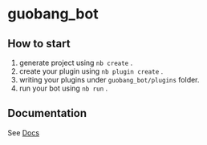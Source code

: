 # guobang_bot

## How to start

1. generate project using `nb create` .
2. create your plugin using `nb plugin create` .
3. writing your plugins under `guobang_bot/plugins` folder.
4. run your bot using `nb run` .

## Documentation

See [Docs](https://v2.nonebot.dev/)
